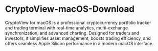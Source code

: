 # CryptoView-macOS-Download
CryptoView for macOS is a professional cryptocurrency portfolio tracker and trading terminal with real-time analytics, multi-exchange synchronization, and advanced charting. Designed for traders and investors, it simplifies asset management, boosts trading efficiency, and offers seamless Apple Silicon performance in a modern macOS interface.
